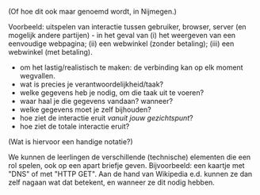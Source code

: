 (Of hoe dit ook maar genoemd wordt, in Nijmegen.)

Voorbeeld: uitspelen van interactie tussen gebruiker, browser, server (en mogelijk andere partijen) - in het geval van (i) het weergeven van een eenvoudige webpagina; (ii) een webwinkel (zonder betaling); (iii) een webwinkel (met betaling).

* om het lastig/realistisch te maken: de verbinding kan op elk moment wegvallen.
* wat is precies je verantwoordelijkheid/taak?
* welke gegevens heb je nodig, om die taak uit te voeren?
* waar haal je die gegevens vandaan? wanneer?
* welke gegevens moet je zelf bijhouden?
* hoe ziet de interactie eruit *vanuit jouw gezichtspunt*?
* hoe ziet de totale interactie eruit?

(Wat is hiervoor een handige notatie?)

We kunnen de leerlingen de verschillende (technische) elementen die een rol spelen, ook op een apart briefje geven. Bijvoorbeeld: een kaartje met "DNS" of met "HTTP GET". Aan de hand van Wikipedia e.d. kunnen ze dan zelf nagaan wat dat betekent, en wanneer ze dit nodig hebben.



